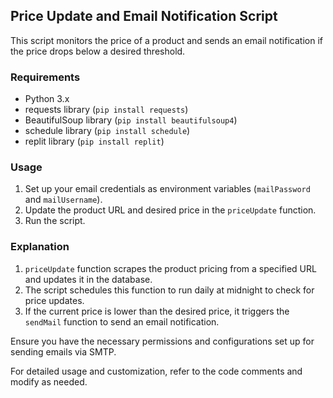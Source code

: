 ## Price Update and Email Notification Script

This script monitors the price of a product and sends an email notification if the price drops below a desired threshold.

### Requirements

- Python 3.x
- requests library (`pip install requests`)
- BeautifulSoup library (`pip install beautifulsoup4`)
- schedule library (`pip install schedule`)
- replit library (`pip install replit`)

### Usage

1. Set up your email credentials as environment variables (`mailPassword` and `mailUsername`).
2. Update the product URL and desired price in the `priceUpdate` function.
3. Run the script.

### Explanation

1. `priceUpdate` function scrapes the product pricing from a specified URL and updates it in the database.
2. The script schedules this function to run daily at midnight to check for price updates.
3. If the current price is lower than the desired price, it triggers the `sendMail` function to send an email notification.

Ensure you have the necessary permissions and configurations set up for sending emails via SMTP.

For detailed usage and customization, refer to the code comments and modify as needed.
